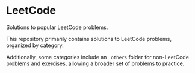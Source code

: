 # LeetCode

Solutions to popular LeetCode problems.

This repository primarily contains solutions to LeetCode problems, organized by category.

Additionally, some categories include an `_others` folder for non-LeetCode problems and exercises, allowing a broader set of problems to practice.
